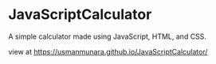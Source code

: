 # JavaScriptCalculator
A simple calculator made using JavaScript, HTML, and CSS.


view at https://usmanmunara.github.io/JavaScriptCalculator/
